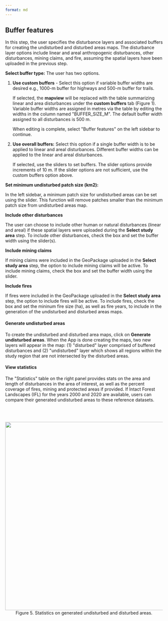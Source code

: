 ```yaml
---
format: md
---
```



## Buffer features

In this step, the user specifies the disturbance layers and associated buffers for creating the undisturbed and disturbed areas maps. The disturbance layer options include linear and areal anthropogenic disturbances, other disturbances, mining claims, and fire, assuming the spatial layers have been uploaded in the previous step.

**Select buffer type:** The user has two options.

  1. **Use custom buffers** - Select this option if variable buffer widths are desired e.g., 1000-m buffer for highways and 500-m buffer for trails.
     
     If selected, the **mapview** will be replaced with the table summarizing linear and area disturbances under the **custom buffers** tab (Figure 1). Variable buffer widths are assigned in metres via the table by editing the widths in the column named "BUFFER_SIZE_M". The default buffer width assigned to all disturbances is 500 m.

     When editing is complete, select "Buffer features" on the left sidebar to continue.

  2. **Use overall buffers:** Select this option if a single buffer width is to be applied to linear and areal disturbances. Different buffer widths can be applied to the linear and areal disturbances.

     If selected, use the sliders to set buffers. The slider options provide increments of 10 m. If the slider options are not sufficient, use the custom buffers option above. 

**Set minimum undisturbed patch size (km2):**

In the left sidebar, a minimum patch size for undisturbed areas can be set using the slider. This function will remove patches smaller than the minimum patch size from undisturbed areas map. 

**Include other disturbances**

The user can choose to include other human or natural disturbances (linear and areal) if these spatial layers were uploaded during the **Select study area** step.  To include other disturbances, check the box and set the buffer width using the slider(s). 

**Include mining claims**

If mining claims were included in the GeoPackage uploaded in the **Select study area** step, the option to include mining claims will be active. To include mining claims, check the box and set the buffer width using the slider. 

**Include fires**

If fires were included in the GeoPackage uploaded in the **Select study area** step, the option to include fires will be active. To include fires, check the box and set the mininum fire size (ha), as well as fire years, to include in the generation of the undisturbed and disturbed areas maps. 

#### Generate undisturbed areas

To create the undisturbed and disturbed area maps, click on **Generate undisturbed areas**. When the App is done creating the maps, two new layers will appear in the map: (1) "disturbed" layer comprised of buffered disturbances and 
(2) "undisturbed" layer which shows all regions within the study region that are not intersected by the disturbed areas. 

#### View statistics

The "Statistics" table on the right panel provides stats on the area and length of disturbances in the area of interest, as well as the percent coverage of fires, mining and protected areas if provided. 
If Intact Forest Landscapes (IFL) for the years 2000 and 2020 are available, users can compare their generated undisturbed areas to these reference datasets.

<br><br>
<center><img src="pics/stats.png" width="600"><br>Figure 5. Statistics on generated undisturbed and disturbed areas.</center>
<br><br>
